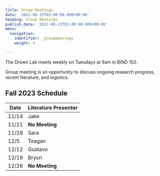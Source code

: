 ```yaml
---
title: Group Meetings
date: '2022-08-23T03:00:00.000+00:00'
heading: Group Meetings
publish_date: '2022-08-23T03:00:00.000+00:00'
menu:
  navigation:
    identifier: _groupmeetings
    weight: 4

---
```


The Drown Lab meets weekly on Tuesdays at 9am in BIND 102.

Group meeting is an opportunity to discuss ongoing research progress, recent literature, and logistics.

## Fall 2023 Schedule

| Date | Literature Presenter | 
| --------- | ------------ |
| 11/14 | Jake | 
| 11/21 | **No Meeting** | 
| 11/28 | Sara |
| 12/5 | Teagan |
| 12/12 | Gustavo |
| 12/19 | Bryon |
| 12/26 | **No Meeting** |
